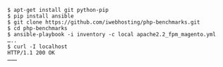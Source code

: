     $ apt-get install git python-pip
    $ pip install ansible
    $ git clone https://github.com/iwebhosting/php-benchmarks.git
    $ cd php-benchmarks
    $ ansible-playbook -i inventory -c local apache2.2_fpm_magento.yml
    …..
    $ curl -I localhost
    HTTP/1.1 200 OK
    ………
